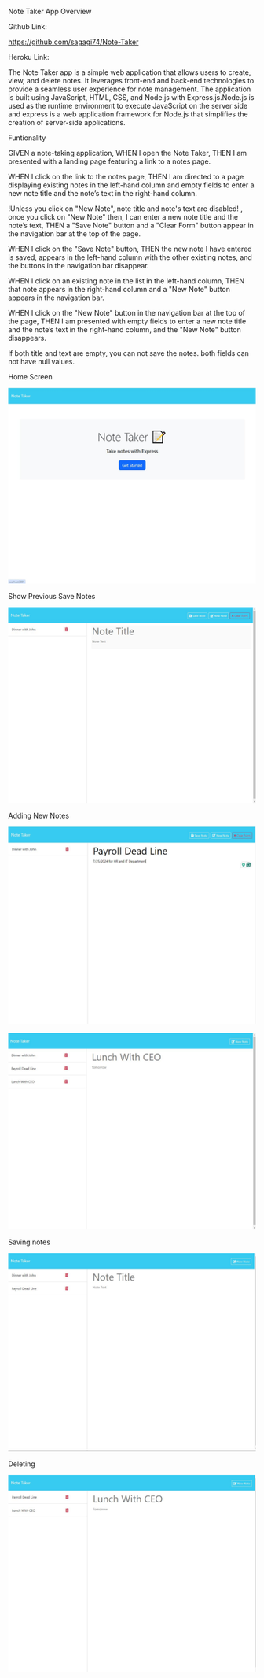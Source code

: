Note Taker App Overview

Github Link:

https://github.com/sagagi74/Note-Taker

Heroku Link:



The Note Taker app is a simple web application that allows users to create, view, and delete notes. It leverages front-end and back-end technologies to provide a seamless user experience for note management. The application is built using JavaScript, HTML, CSS, and Node.js with Express.js.Node.js is used as the runtime environment to execute JavaScript on the server side and express is a web application framework for Node.js that simplifies the creation of server-side applications.

Funtionality 

GIVEN a note-taking application, WHEN I open the Note Taker, THEN I am presented with a landing page featuring a link to a notes page.

WHEN I click on the link to the notes page, THEN I am directed to a page displaying existing notes in the left-hand column and empty fields to enter a new note title and the note’s text in the right-hand column.

!Unless you click on "New Note", note title and note's text are disabled! , once you click on "New Note" then, I can enter a new note title and the note’s text, THEN a "Save Note" button and a "Clear Form" button appear in the navigation bar at the top of the page.

WHEN I click on the "Save Note" button, THEN the new note I have entered is saved, appears in the left-hand column with the other existing notes, and the buttons in the navigation bar disappear.

WHEN I click on an existing note in the list in the left-hand column, THEN that note appears in the right-hand column and a "New Note" button appears in the navigation bar.

WHEN I click on the "New Note" button in the navigation bar at the top of the page, THEN I am presented with empty fields to enter a new note title and the note’s text in the right-hand column, and the "New Note" button disappears.

If both title and text are empty, you can not save the notes. both fields can not have null values.

Home Screen

![HOme](images/home.JPG)

Show Previous Save Notes

![previousNotes](images/showprevious.JPG)

Adding New Notes

![newnotes](images/Add.JPG)

![newnotes2](images/add2.JPG)

Saving notes

![saving](images/saved.JPG)

Deleting 

![Deletenotes](images/deleteJPG.JPG)